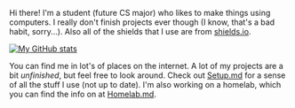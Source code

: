 Hi there! I'm a student (future CS major) who likes to make things using computers. I really don't finish projects ever though (I know, that's a bad habit, sorry...). Also all of the shields that I use are from [shields.io](https://shields.io).

[![My GitHub stats](https://github-readme-stats.vercel.app/api?username=Reboot-Codes&show_icons=true&layout=compact&theme=gruvbox)](https://github.com/Reboot-Codes)

You can find me in lot's of places on the internet. A lot of my projects are a bit _unfinished_, but feel free to look around. Check out [Setup.md](https://github.com/Reboot-Codes/Reboot-Codes/blob/main/Setup.md) for a sense of all the stuff I use (not up to date). I'm also working on a homelab, which you can find the info on at [Homelab.md](https://github.com/Reboot-Codes/Reboot-Codes/blob/main/Homelab.md).
